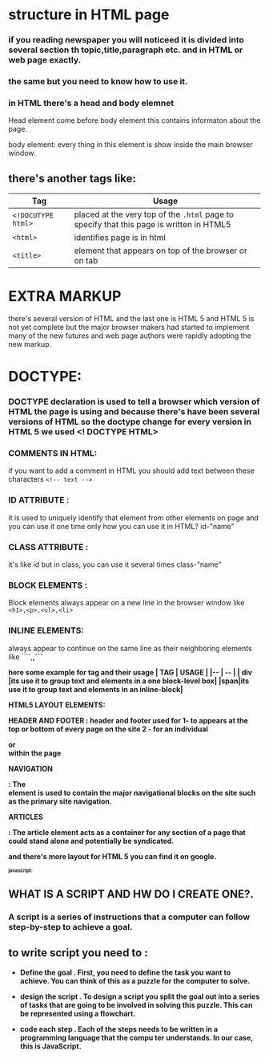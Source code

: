 # structure in HTML page 
### if you reading newspaper you will noticeed it is divided into several section th topic,title,paragraph etc. and in HTML or web page exactly.
### the same but you need to know how to use it.
### in HTML there's a head and body elemnet
Head element come before body element this contains informaton about the page.

body element: every thing in this element is show inside the main browser window. 

## there's another tags like:


|Tag | Usage|
|---|---|
|`<!DOCUTYPE html>` | placed at the very top of the `.html` page to specify that this page is written in HTML5|
|`<html>`|identifies page is in html|
|`<title>`|element that appears on top of the browser or on tab|

# EXTRA MARKUP

there's several version of HTML and the last one is HTML 5 and HTML 5  is not yet complete but the major browser makers had started to implement many of the new futures and web page
authors were rapidly adopting
the new markup.


# DOCTYPE:
### DOCTYPE declaration is used to tell a browser which version of HTML the page is using and because there's have been several versions of HTML so the doctype change for every version in HTML 5 we used <! DOCTYPE HTML> 

### COMMENTS IN HTML:
 if you want to add a comment in HTML you should add text between these characters ```<!-- text -->```

### ID ATTRIBUTE :
it is used to uniquely identify that element from other elements on page and you can use it one time only how you can use it in HTML? id-"name" 

### CLASS ATTRIBUTE :
it's like id but in class, you can use it several times 
class-"name" 

### BLOCK ELEMENTS :
Block elements always appear on a new line in the browser window like ```<h1>,<p>,<ul>,<li>```

### INLINE ELEMENTS:
always appear to continue on the same line as their neighboring elements like 
````<a>,<b>,<img>```
 
 here some example for tag and their usage
 | TAG | USAGE |
 |-- | -- |
 | div |its use it to group text and elements in a one block-level box|
 |span|its use it to group text and elements in an inline-block|



HTML5 LAYOUT ELEMENTS:

HEADER AND FOOTER :
header and footer used for 
1- to appears at the top or bottom of every page on the site 
2 - for an individual <article > or <section> within the page

NAVIGATION <nav>:
The <nav> element is used to
contain the major navigational
blocks on the site such as the
primary site navigation.

ARTICLES
<article>:
The article element acts as
a container for any section of 
a page that could stand alone and
potentially be syndicated. 

and there's more layout for HTML 5 you can find it on google.


# javascript:

## WHAT IS A SCRIPT AND HW DO I CREATE ONE?.

### A script is a series of instructions that a computer can follow step-by-step to achieve a goal. 

## to write script you need to :

* Define the goal .
First, you need to define the task you want to
achieve. You can think of this as a puzzle for the
computer to solve.


* design the script .
To design a script you split the goal out into a series
of tasks that are going to be involved in solving this
puzzle. This can be represented using a flowchart.

* code each step .
Each of the steps needs to be written in a
programming language that the compu ter
understands. In our case, this is JavaScript.



